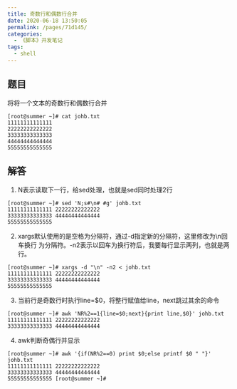 ```yaml
---
title: 奇数行和偶数行合并
date: 2020-06-18 13:50:05
permalink: /pages/71d145/
categories:
  - 《脚本》开发笔记
tags:
  - shell
---
```

## 题目
将将一个文本的奇数行和偶数行合并
```
[root@summer ~]# cat johb.txt 
11111111111111
22222222222222
33333333333333
44444444444444
55555555555555
```
## 解答
1. N表示读取下一行，给sed处理，也就是sed同时处理2行
```shell
[root@summer ~]# sed 'N;s#\n# #g' johb.txt 
11111111111111 22222222222222
33333333333333 44444444444444
55555555555555
```

2. xargs默认使用的是空格为分隔符，通过-d指定新的分隔符，这里修改为\n回车换行 为分隔符。-n2表示以回车为换行符后，我要每行显示两列，也就是两行。
```shell
[root@summer ~]# xargs -d "\n" -n2 < johb.txt 
11111111111111 22222222222222
33333333333333 44444444444444
55555555555555
```
3. 当前行是奇数行时执行line=$0，将整行赋值给line，next跳过其余的命令
```shell
[root@summer ~]# awk 'NR%2==1{line=$0;next}{print line,$0}' johb.txt 
11111111111111 22222222222222
33333333333333 44444444444444
```
4. awk判断奇偶行并显示
```shell
[root@summer ~]# awk '{if(NR%2==0) print $0;else printf $0 " "}' johb.txt 
11111111111111 22222222222222
33333333333333 44444444444444
55555555555555 [root@summer ~]# 
```